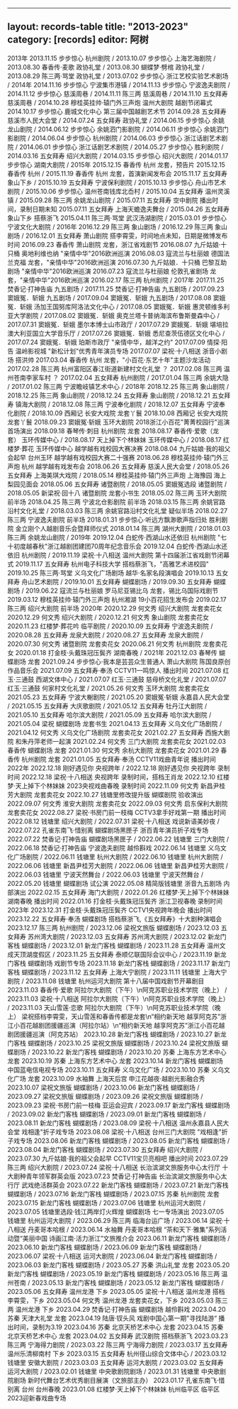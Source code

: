 
---
layout: records-table
title: "2013-2023"
category: [records]
editor: 阿树
---


<tr>
<td colspan="4" style="text-align: left;" class="font-weight-bold text-danger">2013年</td>
<tr>

<tr>
<td>2013.11.15</td>
<td>步步惊心</td>
<td>杭州剧院</td>
<td>/</td>
</tr>

<tr>
<td>2013.10.07</td>
<td>步步惊心</td>
<td>上海艺海剧院</td>
<td>/</td>
</tr>

<tr>
<td>2013.08.30</td>
<td>春香传·麦歌</td>
<td>政协礼堂</td>
<td>/</td>
</tr>

<tr>
<td>2013.08.30</td>
<td>蝴蝶梦·劈棺</td>
<td>政协礼堂</td>
<td>/</td>
</tr>

<tr>
<td>2013.08.29</td>
<td>陈三两·骂堂</td>
<td>政协礼堂</td>
<td>/</td>
</tr>

<tr>
<td>2013.07.02</td>
<td>步步惊心</td>
<td>浙江艺校实验艺术剧场</td>
<td>/</td>
</tr>


<tr>
<td colspan="4" style="text-align: left;" class="font-weight-bold text-danger">2014年</td>
<tr>

<tr>
<td>2014.11.16</td>
<td>步步惊心</td>
<td>宁波集市港镇</td>
<td>/</td>
</tr>

<tr>
<td>2014.11.13</td>
<td>步步惊心</td>
<td>宁波逸夫剧院</td>
<td>/</td>
</tr>

<tr>
<td>2014.11.12</td>
<td>步步惊心</td>
<td>慈溪周巷</td>
<td>/</td>
</tr>

<tr>
<td>2014.11.11</td>
<td>陈三两</td>
<td>慈溪周巷</td>
<td>/</td>
</tr>

<tr>
<td>2014.11.10</td>
<td>五女拜寿</td>
<td>慈溪周巷</td>
<td>/</td>
</tr>

<tr>
<td>2014.10.28</td>
<td>穆桂英挂帅·辕门外三声炮</td>
<td>温州大剧院</td>
<td>越剧节闭幕式</td>
</tr>

<tr>
<td>2014.10.17</td>
<td>步步惊心</td>
<td>鹿城文化中心</td>
<td>第三届中国越剧艺术节</td>
</tr>

<tr>
<td>2014.09.28</td>
<td>五女拜寿</td>
<td>慈溪市人民大会堂</td>
<td>/</td>
</tr>

<tr>
<td>2014.07.24</td>
<td>五女拜寿</td>
<td>政协礼堂</td>
<td>/</td>
</tr>

<tr>
<td>2014.06.15</td>
<td>步步惊心</td>
<td>余姚龙山剧院</td>
<td>/</td>
</tr>

<tr>
<td>2014.06.12</td>
<td>步步惊心</td>
<td>余姚泗门影剧院</td>
<td>/</td>
</tr>

<tr>
<td>2014.06.11</td>
<td>步步惊心</td>
<td>余姚泗门影剧院</td>
<td>/</td>
</tr>

<tr>
<td>2014.06.04</td>
<td>步步惊心</td>
<td>杭州剧院</td>
<td>/</td>
</tr>

<tr>
<td>2014.06.03</td>
<td>步步惊心</td>
<td>浙江话剧艺术剧院</td>
<td>/</td>
</tr>

<tr>
<td>2014.06.01</td>
<td>步步惊心</td>
<td>浙江话剧艺术剧院</td>
<td>/</td>
</tr>

<tr>
<td>2014.05.27</td>
<td>步步惊心</td>
<td>胜利剧院</td>
<td>/</td>
</tr>

<tr>
<td>2014.03.16</td>
<td>五女拜寿</td>
<td>绍兴大剧院</td>
<td>/</td>
</tr>

<tr>
<td>2014.03.15</td>
<td>步步惊心</td>
<td>绍兴大剧院</td>
<td>/</td>
</tr>

<tr>
<td>2014.01.17</td>
<td>步步惊心</td>
<td>湖南大剧院</td>
<td>/</td>
</tr>


<tr>
<td colspan="4" style="text-align: left;" class="font-weight-bold text-danger">2015年</td>
<tr>

<tr>
<td>2015.12.15</td>
<td>春香传</td>
<td>杭州</td>
<td>龙套，预告片</td>
</tr>

<tr>
<td>2015.12.15</td>
<td>春香传</td>
<td>杭州</td>
<td>/</td>
</tr>

<tr>
<td>2015.11.19</td>
<td>春香传</td>
<td>杭州</td>
<td>龙套，首演新闻发布会</td>
</tr>

<tr>
<td>2015.11.17</td>
<td>五女拜寿</td>
<td>象山下乡</td>
<td>/</td>
</tr>

<tr>
<td>2015.10.19</td>
<td>五女拜寿</td>
<td>宁波保利剧院</td>
<td>/</td>
</tr>

<tr>
<td>2015.10.13</td>
<td>步步惊心</td>
<td>舟山市艺术剧院</td>
<td>/</td>
</tr>

<tr>
<td>2015.10.06</td>
<td>步步惊心</td>
<td>温州苍南钱库北岙村</td>
<td>/</td>
</tr>

<tr>
<td>2015.10.04</td>
<td>五女拜寿</td>
<td>温州灵溪镇</td>
<td>/</td>
</tr>

<tr>
<td>2015.09.28</td>
<td>陈三两</td>
<td>余姚龙山剧院</td>
<td>/</td>
</tr>

<tr>
<td>2015.07.11</td>
<td>五女拜寿</td>
<td>空中剧院</td>
<td>播出时间，录制日期未知</td>
</tr>

<tr>
<td>2015.07.11</td>
<td>五女拜寿</td>
<td>上海天蟾逸夫舞台</td>
<td>/</td>
</tr>

<tr>
<td>2015.04.26</td>
<td>五女拜寿</td>
<td>象山下乡</td>
<td>搭蔡浙飞</td>
</tr>

<tr>
<td>2015.04.11</td>
<td>陈三两·骂堂</td>
<td>武汉汤湖剧院</td>
<td>/</td>
</tr>

<tr>
<td>2015.03.01</td>
<td>步步惊心</td>
<td>宁波文化大剧院</td>
<td>/</td>
</tr>


<tr>
<td colspan="4" style="text-align: left;" class="font-weight-bold text-danger">2016年</td>
<tr>

<tr>
<td>2016.12.29</td>
<td>陈三两</td>
<td>象山剧场</td>
<td>/</td>
</tr>

<tr>
<td>2016.12.29</td>
<td>陈三两</td>
<td>象山剧场</td>
<td>/</td>
</tr>

<tr>
<td>2016.12.01</td>
<td>五女拜寿</td>
<td>萧山剧院</td>
<td>搭李霄雯，时间地点未知，日期是微博发布时间</td>
</tr>

<tr>
<td>2016.09.23</td>
<td>春香传</td>
<td>萧山剧院</td>
<td>龙套，浙江省戏剧节</td>
</tr>

<tr>
<td>2016.08.07</td>
<td>九斤姑娘·十只桶</td>
<td>奥地利维也纳</td>
<td>"亲情中华"2016欧洲巡演</td>
</tr>

<tr>
<td>2016.08.03</td>
<td>寇流兰与杜丽娘</td>
<td>德国法兰克福</td>
<td>龙套，"亲情中华"2016欧洲巡演</td>
</tr>

<tr>
<td>2016.07.30</td>
<td>九斤姑娘．十只桶</td>
<td>巴黎互助剧场</td>
<td>"亲情中华"2016欧洲巡演</td>
</tr>

<tr>
<td>2016.07.23</td>
<td>寇流兰与杜丽娘</td>
<td>伦敦孔雀剧场</td>
<td>龙套，"亲情中华"2016欧洲巡演</td>
</tr>

<tr>
<td>2016.02.17</td>
<td>陈三两</td>
<td>杭州剧院</td>
<td>/</td>
</tr>


<tr>
<td colspan="4" style="text-align: left;" class="font-weight-bold text-danger">2017年</td>
<tr>

<tr>
<td>2017.11.25</td>
<td>焚香记·打神告庙</td>
<td>九五剧场</td>
<td>/</td>
</tr>

<tr>
<td>2017.11.25</td>
<td>焚香记·打神告庙</td>
<td>九五剧场</td>
<td>/</td>
</tr>

<tr>
<td>2017.09.23</td>
<td>窦娥冤．斩娥</td>
<td>九五剧场</td>
<td>/</td>
</tr>

<tr>
<td>2017.09.04</td>
<td>窦娥冤．斩娥</td>
<td>九五剧场</td>
<td>/</td>
</tr>

<tr>
<td>2017.08.08</td>
<td>窦娥冤．斩娥</td>
<td>汤加王国努库阿洛法文化中心</td>
<td>/</td>
</tr>

<tr>
<td>2017.08.05</td>
<td>窦娥冤．斩娥</td>
<td>惠灵顿维多利亚大学剧院</td>
<td>/</td>
</tr>

<tr>
<td>2017.08.02</td>
<td>窦娥冤．斩娥</td>
<td>奥克兰塔卡普纳海滨布鲁斯曼森中心</td>
<td>/</td>
</tr>

<tr>
<td>2017.07.31</td>
<td>窦娥冤．斩娥</td>
<td>墨尔本博士山市政厅</td>
<td>/</td>
</tr>

<tr>
<td>2017.07.29</td>
<td>窦娥冤．斩娥</td>
<td>堪培拉澳大利亚国立大学音乐厅</td>
<td>/</td>
</tr>

<tr>
<td>2017.07.26</td>
<td>窦娥冤．斩娥</td>
<td>悉尼查茨伍德区文化中心</td>
<td>/</td>
</tr>

<tr>
<td>2017.07.24</td>
<td>窦娥冤．斩娥</td>
<td>珀斯市政厅</td>
<td>"亲情中华，越洋之约"</td>
</tr>

<tr>
<td>2017.07.09</td>
<td>情探·阳告</td>
<td>温岭影视城</td>
<td>"新松计划"优秀青年演员专场</td>
</tr>

<tr>
<td>2017.07.07</td>
<td>梁祝·十八相送</td>
<td>浙音小剧场</td>
<td>搭洪帅</td>
</tr>

<tr>
<td>2017.03.04</td>
<td>春香传</td>
<td>杭州</td>
<td>龙套，"小百花·东艺十年"主题沙龙活动</td>
</tr>

<tr>
<td>2017.02.28</td>
<td>陈三两</td>
<td>杭州富阳区春江街道新建村文化礼堂</td>
<td>？</td>
</tr>

<tr>
<td>2017.02.08</td>
<td>陈三两</td>
<td>温州苍南李家车村</td>
<td>？</td>
</tr>

<tr>
<td>2017.02.04</td>
<td>五女拜寿</td>
<td>杭州剧院</td>
<td>/</td>
</tr>

<tr>
<td>2017.01.04</td>
<td>陈三两</td>
<td>余姚大隐</td>
<td>/</td>
</tr>

<tr>
<td>2017.01.02</td>
<td>陈三两</td>
<td>宁波瞻岐镇艺术中心</td>
<td>/</td>
</tr>


<tr>
<td colspan="4" style="text-align: left;" class="font-weight-bold text-danger">2018年</td>
<tr>

<tr>
<td>2018.12.25</td>
<td>陈三两</td>
<td>象山剧院</td>
<td>/</td>
</tr>

<tr>
<td>2018.12.25</td>
<td>陈三两</td>
<td>象山剧院</td>
<td>/</td>
</tr>

<tr>
<td>2018.12.24</td>
<td>五女拜寿</td>
<td>象山剧院</td>
<td>/</td>
</tr>

<tr>
<td>2018.12.21</td>
<td>五女拜寿</td>
<td>镇海大剧院</td>
<td>/</td>
</tr>

<tr>
<td>2018.12.08</td>
<td>陈三两</td>
<td>宁波奉化剧院</td>
<td>/</td>
</tr>

<tr>
<td>2018.12.07</td>
<td>五女拜寿</td>
<td>宁波奉化剧院</td>
<td>/</td>
</tr>

<tr>
<td>2018.10.09</td>
<td>西厢记</td>
<td>长安大戏院</td>
<td>龙套丫鬟</td>
</tr>

<tr>
<td>2018.10.08</td>
<td>西厢记</td>
<td>长安大戏院</td>
<td>龙套丫鬟</td>
</tr>

<tr>
<td>2018.09.23</td>
<td>窦娥冤·斩娥</td>
<td>玉环大剧院</td>
<td>2018浙江小百花"菁菁校园行"巡演首场演出</td>
</tr>

<tr>
<td>2018.09.18</td>
<td>春琴传·刺目</td>
<td>杭州剧院</td>
<td>龙套</td>
</tr>

<tr>
<td>2018.08.17</td>
<td>春香传·爱歌（龙套）</td>
<td>玉环传媒中心</td>
<td>/</td>
</tr>

<tr>
<td>2018.08.17</td>
<td>天上掉下个林妹妹</td>
<td>玉环传媒中心</td>
<td>/</td>
</tr>

<tr>
<td>2018.08.17</td>
<td>红楼梦·葬花</td>
<td>玉环传媒中心</td>
<td>越学越有戏校园大赛决赛</td>
</tr>

<tr>
<td>2018.08.04</td>
<td>九斤姑娘·我的祖父会起早</td>
<td>台州玉环</td>
<td>越学越有戏校园大赛二十强赛</td>
</tr>

<tr>
<td>2018.06.28</td>
<td>穆桂英挂帅·辕门外三声炮</td>
<td>杭州</td>
<td>越学越有戏发布会</td>
</tr>

<tr>
<td>2018.06.26</td>
<td>五女拜寿</td>
<td>慈溪人民大会堂</td>
<td>/</td>
</tr>

<tr>
<td>2018.05.26</td>
<td>五女拜寿</td>
<td>上海美琪大戏院</td>
<td>/</td>
</tr>

<tr>
<td>2018.05.14</td>
<td>穆桂英挂帅·辕门外三声炮</td>
<td>上海豫园</td>
<td>海上梨园见面会</td>
</tr>

<tr>
<td>2018.05.06</td>
<td>五女拜寿</td>
<td>诸暨剧院</td>
<td>/</td>
</tr>

<tr>
<td>2018.05.05</td>
<td>窦娥冤选段</td>
<td>诸暨剧院</td>
<td>/</td>
</tr>

<tr>
<td>2018.05.05</td>
<td>新梁祝·回十八</td>
<td>诸暨剧院</td>
<td>龙套小书生</td>
</tr>

<tr>
<td>2018.05.02</td>
<td>陈三两</td>
<td>玉环大剧院</td>
<td>前半场</td>
</tr>

<tr>
<td>2018.04.25</td>
<td>陈三两</td>
<td>宁波北仓影剧院</td>
<td>前半场</td>
</tr>

<tr>
<td>2018.03.15</td>
<td>陈三两</td>
<td>余姚官路沿村文化礼堂</td>
<td>/</td>
</tr>

<tr>
<td>2018.03.03</td>
<td>陈三两</td>
<td>余姚官路沿村文化礼堂</td>
<td>疑似半场</td>
</tr>

<tr>
<td>2018.02.27</td>
<td>陈三两</td>
<td>宁波逸夫剧院</td>
<td>前半场</td>
</tr>

<tr>
<td>2018.01.31</td>
<td>步步惊心·听远方飘渺歌声指归处</td>
<td>胜利剧院</td>
<td>金立刚个人越剧音乐会暨拜师仪式</td>
</tr>

<tr>
<td>2018.01.14</td>
<td>陈三两</td>
<td>湖州大剧院</td>
<td>/</td>
</tr>

<tr>
<td>2018.01.03</td>
<td>陈三两</td>
<td>余姚龙山剧院</td>
<td>/</td>
</tr>


<tr>
<td colspan="4" style="text-align: left;" class="font-weight-bold text-danger">2019年</td>
<tr>

<tr>
<td>2019.12.04</td>
<td>白蛇传·西湖山水还依旧</td>
<td>杭州剧院</td>
<td>"七十初度越春秋"浙江越剧团建团70周年纪念音乐会</td>
</tr>

<tr>
<td>2019.12.04</td>
<td>白蛇传·西湖山水还依旧</td>
<td>杭州剧院</td>
<td>/</td>
</tr>

<tr>
<td>2019.11.19</td>
<td>梁祝·十八相送</td>
<td>温州大剧院</td>
<td>第十四届浙江省戏剧节闭幕式</td>
</tr>

<tr>
<td>2019.11.17</td>
<td>五女拜寿</td>
<td>杭州电子科技大学</td>
<td>搭档蔡浙飞，"高雅艺术进校园"</td>
</tr>

<tr>
<td>2019.10.25</td>
<td>陈三两·骂堂</td>
<td>义乌文化广场剧场</td>
<td>越华·名家名段演唱会</td>
</tr>

<tr>
<td>2019.10.13</td>
<td>五女拜寿</td>
<td>舟山艺术剧院</td>
<td>/</td>
</tr>

<tr>
<td>2019.10.01</td>
<td>五女拜寿</td>
<td>蝴蝶剧场</td>
<td>/</td>
</tr>

<tr>
<td>2019.09.30</td>
<td>五女拜寿</td>
<td>蝴蝶剧场</td>
<td>/</td>
</tr>

<tr>
<td>2019.06.22</td>
<td>寇流兰与杜丽娘</td>
<td>罗马尼亚锡比乌</td>
<td>龙套，锡比乌国际戏剧节</td>
</tr>

<tr>
<td>2019.03.12</td>
<td>穆桂英挂帅·辕门外三声炮</td>
<td>杭州湘湖</td>
<td>19小百花招生发布会</td>
</tr>

<tr>
<td>2019.02.17</td>
<td>陈三两</td>
<td>绍兴大剧院</td>
<td>前半场</td>
</tr>


<tr>
<td colspan="4" style="text-align: left;" class="font-weight-bold text-danger">2020年</td>
<tr>

<tr>
<td>2020.12.29</td>
<td>何文秀</td>
<td>绍兴大剧院</td>
<td>龙套卖花女</td>
</tr>

<tr>
<td>2020.12.29</td>
<td>何文秀</td>
<td>绍兴大剧院</td>
<td>/</td>
</tr>

<tr>
<td>2020.12.21</td>
<td>何文秀</td>
<td>象山剧院</td>
<td>龙套卖花女</td>
</tr>

<tr>
<td>2020.11.23</td>
<td>红楼梦·葬花吟</td>
<td>临平剧院</td>
<td>/</td>
</tr>

<tr>
<td>2020.10.09</td>
<td>五女拜寿</td>
<td>宁波逸夫剧院</td>
<td>/</td>
</tr>

<tr>
<td>2020.08.28</td>
<td>五女拜寿</td>
<td>龙泉大剧院</td>
<td>/</td>
</tr>

<tr>
<td>2020.08.27</td>
<td>五女拜寿</td>
<td>龙泉大剧院</td>
<td>/</td>
</tr>

<tr>
<td>2020.07.30</td>
<td>何文秀</td>
<td>诸暨剧院</td>
<td>龙套卖花女</td>
</tr>

<tr>
<td>2020.06.21</td>
<td>何文秀</td>
<td>杭州剧院</td>
<td>龙套卖花女</td>
</tr>

<tr>
<td>2020.01.18</td>
<td>打金枝·头戴珠冠压鬓齐</td>
<td>湖南春晚</td>
<td>/</td>
</tr>


<tr>
<td colspan="4" style="text-align: left;" class="font-weight-bold text-danger">2021年</td>
<tr>

<tr>
<td>2021.12.03</td>
<td>春琴传</td>
<td>蝴蝶剧场</td>
<td>龙套</td>
</tr>

<tr>
<td>2021.09.24</td>
<td>步步惊心·我本是芸芸众生普通人</td>
<td>萧山大剧院</td>
<td>陈国良原创作品音乐会</td>
</tr>

<tr>
<td>2021.07.09</td>
<td>五女拜寿·奉汤</td>
<td>CCTV11一鸣惊人</td>
<td>播出时间</td>
</tr>

<tr>
<td>2021.07.08</td>
<td>红玉·三通鼓</td>
<td>西湖文体中心</td>
<td>/</td>
</tr>

<tr>
<td>2021.07.07</td>
<td>红玉·三通鼓</td>
<td>慈母桥文化礼堂</td>
<td>/</td>
</tr>

<tr>
<td>2021.07.07</td>
<td>红玉·三通鼓</td>
<td>何家村文化礼堂</td>
<td>/</td>
</tr>

<tr>
<td>2021.05.26</td>
<td>何文秀</td>
<td>玉环大剧院</td>
<td>龙套卖花女</td>
</tr>

<tr>
<td>2021.05.23</td>
<td>五女拜寿</td>
<td>宁波大榭剧院</td>
<td>/</td>
</tr>

<tr>
<td>2021.05.20</td>
<td>窦娥冤·斩娥</td>
<td>永嘉县人民大会堂</td>
<td>/</td>
</tr>

<tr>
<td>2021.05.15</td>
<td>五女拜寿</td>
<td>大庆歌剧院</td>
<td>/</td>
</tr>

<tr>
<td>2021.05.12</td>
<td>五女拜寿</td>
<td>牡丹江大剧院</td>
<td>/</td>
</tr>

<tr>
<td>2021.05.10</td>
<td>五女拜寿</td>
<td>哈尔滨大剧院</td>
<td>/</td>
</tr>

<tr>
<td>2021.05.09</td>
<td>五女拜寿</td>
<td>哈尔滨大剧院</td>
<td>/</td>
</tr>

<tr>
<td>2021.05.04</td>
<td>梁祝</td>
<td>蝴蝶剧场</td>
<td>龙套书生</td>
</tr>

<tr>
<td>2021.04.13</td>
<td>五女拜寿</td>
<td>义乌文化广场剧院</td>
<td>/</td>
</tr>

<tr>
<td>2021.04.12</td>
<td>何文秀</td>
<td>义乌文化广场剧院</td>
<td>龙套卖花女</td>
</tr>

<tr>
<td>2021.02.27</td>
<td>五女拜寿</td>
<td>西施大剧院</td>
<td>和朱丹萍老师一起演</td>
</tr>

<tr>
<td>2021.02.24</td>
<td>何文秀</td>
<td>三门大剧院</td>
<td>龙套卖花女</td>
</tr>

<tr>
<td>2021.02.03</td>
<td>春香传</td>
<td>蝴蝶剧场</td>
<td>龙套</td>
</tr>

<tr>
<td>2021.01.30</td>
<td>何文秀</td>
<td>余杭大剧院</td>
<td>龙套卖花女</td>
</tr>

<tr>
<td>2021.01.29</td>
<td>春香传</td>
<td>杭州剧院</td>
<td>龙套</td>
</tr>

<tr>
<td>2021.01.05</td>
<td>五女拜寿·奉汤</td>
<td>CCTV11戏曲青年说</td>
<td>播出时间</td>
</tr>


<tr>
<td colspan="4" style="text-align: left;" class="font-weight-bold text-danger">2022年</td>
<tr>

<tr>
<td>2022.12.18</td>
<td>刚好遇见你</td>
<td>央视跨年</td>
<td>/</td>
</tr>

<tr>
<td>2022.12.18</td>
<td>刚好遇见你</td>
<td>央视跨年</td>
<td>录制时间</td>
</tr>

<tr>
<td>2022.12.18</td>
<td>梁祝·十八相送</td>
<td>央视跨年</td>
<td>录制时间，搭档王肖龙</td>
</tr>

<tr>
<td>2022.12.10</td>
<td>红楼梦·天上掉下个林妹妹</td>
<td>2023央视戏曲春晚</td>
<td>录制时间</td>
</tr>

<tr>
<td>2022.11.09</td>
<td>何文秀</td>
<td>新昌尹桂芳大剧院</td>
<td>龙套卖花女</td>
</tr>

<tr>
<td>2022.10.27</td>
<td>钱塘里修改提升版</td>
<td>蝴蝶剧院</td>
<td>验收演出</td>
</tr>

<tr>
<td>2022.09.07</td>
<td>何文秀</td>
<td>淮安大剧院</td>
<td>龙套卖花女</td>
</tr>

<tr>
<td>2022.09.03</td>
<td>何文秀</td>
<td>启东保利大剧院</td>
<td>龙套卖花女</td>
</tr>

<tr>
<td>2022.08.27</td>
<td>梁祝·书房门前一枝梅</td>
<td>CCTV3拿手好戏第一期</td>
<td>播出时间</td>
</tr>

<tr>
<td>2022.08.12</td>
<td>钱塘里</td>
<td>绍兴大剧院</td>
<td>/</td>
</tr>

<tr>
<td>2022.07.31</td>
<td>梁祝·十八相送</td>
<td>戏说新语美妙夜</td>
<td>/</td>
</tr>

<tr>
<td>2022.07.22</td>
<td>孔雀东南飞·惜别离</td>
<td>蝴蝶剧场黑匣子</td>
<td>浙百青年演员折子戏专场</td>
</tr>

<tr>
<td>2022.07.22</td>
<td>焚香记·打神告庙</td>
<td>蝴蝶剧场黑匣子</td>
<td>/</td>
</tr>

<tr>
<td>2022.06.22</td>
<td>钱塘里</td>
<td>三门大剧院</td>
<td>/</td>
</tr>

<tr>
<td>2022.06.18</td>
<td>焚香记·打神告庙</td>
<td>宁波逸夫剧院</td>
<td>越伶斟戏</td>
</tr>

<tr>
<td>2022.06.14</td>
<td>钱塘里</td>
<td>义乌文化广场剧院</td>
<td>/</td>
</tr>

<tr>
<td>2022.06.11</td>
<td>钱塘里</td>
<td>杭州大剧院</td>
<td>/</td>
</tr>

<tr>
<td>2022.06.10</td>
<td>钱塘里</td>
<td>杭州大剧院</td>
<td>/</td>
</tr>

<tr>
<td>2022.06.06</td>
<td>钱塘里</td>
<td>新昌尹桂芳大剧院</td>
<td>/</td>
</tr>

<tr>
<td>2022.06.06</td>
<td>钱塘里</td>
<td>新昌尹桂芳大剧院</td>
<td>/</td>
</tr>

<tr>
<td>2022.06.03</td>
<td>钱塘里</td>
<td>宁波天然舞台</td>
<td>/</td>
</tr>

<tr>
<td>2022.06.03</td>
<td>钱塘里</td>
<td>宁波天然舞台</td>
<td>/</td>
</tr>

<tr>
<td>2022.05.20</td>
<td>钱塘里</td>
<td>蝴蝶剧场</td>
<td>试公演</td>
</tr>

<tr>
<td>2022.05.08</td>
<td>精简版钱塘里</td>
<td>浙音九五剧场</td>
<td>内部演出</td>
</tr>

<tr>
<td>2022.02.15</td>
<td>五女拜寿</td>
<td>海门大剧院</td>
<td>/</td>
</tr>

<tr>
<td>2022.01.26</td>
<td>红楼梦·天上掉下个林妹妹</td>
<td>湖南春晚</td>
<td>播出时间</td>
</tr>

<tr>
<td>2022.01.16</td>
<td>打金枝·头戴珠冠压鬓齐</td>
<td>浙江卫视春晚</td>
<td>录制时间</td>
</tr>


<tr>
<td colspan="4" style="text-align: left;" class="font-weight-bold text-danger">2023年</td>
<tr>

<tr>
<td>2023.12.31</td>
<td>打金枝·头戴珠冠压鬓齐</td>
<td>CCTV1央视跨年晚会</td>
<td>播出时间</td>
</tr>

<tr>
<td>2023.12.22</td>
<td>五女拜寿·奉汤</td>
<td>蝴蝶剧场</td>
<td>搭档蔡浙飞,《五女拜寿》十大剧种演唱会</td>
</tr>

<tr>
<td>2023.12.17</td>
<td>陈三两</td>
<td>杭州剧院</td>
<td>/</td>
</tr>

<tr>
<td>2023.12.06</td>
<td>梁祝文旅版</td>
<td>蝴蝶剧场</td>
<td>/</td>
</tr>

<tr>
<td>2023.12.03</td>
<td>五女拜寿</td>
<td>苏州湾大剧院</td>
<td>/</td>
</tr>

<tr>
<td>2023.12.03</td>
<td>五女拜寿</td>
<td>苏州湾大剧院</td>
<td>/</td>
</tr>

<tr>
<td>2023.12.02</td>
<td>新龙门客栈</td>
<td>蝴蝶剧场</td>
<td>/</td>
</tr>

<tr>
<td>2023.12.01</td>
<td>新龙门客栈</td>
<td>蝴蝶剧场</td>
<td>/</td>
</tr>

<tr>
<td>2023.11.28</td>
<td>五女拜寿</td>
<td>温州文成天顶湖度假区</td>
<td>/</td>
</tr>

<tr>
<td>2023.11.25</td>
<td>五女拜寿</td>
<td>泰顺亿联国际会议中心</td>
<td>/</td>
</tr>

<tr>
<td>2023.11.19</td>
<td>新龙门客栈</td>
<td>蝴蝶剧场</td>
<td>戏剧节专场</td>
</tr>

<tr>
<td>2023.11.18</td>
<td>新龙门客栈</td>
<td>蝴蝶剧场</td>
<td>/</td>
</tr>

<tr>
<td>2023.11.17</td>
<td>新龙门客栈</td>
<td>蝴蝶剧场</td>
<td>/</td>
</tr>

<tr>
<td>2023.11.12</td>
<td>五女拜寿</td>
<td>上海大宁剧院</td>
<td>/</td>
</tr>

<tr>
<td>2023.11.11</td>
<td>钱塘里</td>
<td>上海大宁剧院</td>
<td>/</td>
</tr>

<tr>
<td>2023.11.08</td>
<td>钱塘里</td>
<td>杭州运河大剧院</td>
<td>第十八届中国戏剧节开幕剧目</td>
</tr>

<tr>
<td>2023.11.03</td>
<td>春香传·爱歌</td>
<td>阿拉尔大剧院（下午）\n阿克苏职业技术学院（晚上）</td>
<td>/</td>
</tr>

<tr>
<td>2023.11.03</td>
<td>梁祝·十八相送</td>
<td>阿拉尔大剧院（下午）\n阿克苏职业技术学院（晚上）</td>
<td>/</td>
</tr>

<tr>
<td>2023.11.03</td>
<td>天山雪莲·恋歌</td>
<td>阿拉尔大剧院（下午）\n阿克苏职业技术学院（晚上）</td>
<td>梁祝搭档李霄雯，天山雪莲和春香传都是龙套\n“相约新天地 越享阿克苏”浙江小百花越剧团援疆巡演（阿拉尔站）\n“相约新天地 越享阿克苏”浙江小百花越剧团援疆巡演（阿克苏站）</td>
</tr>

<tr>
<td>2023.10.28</td>
<td>新龙门客栈</td>
<td>蝴蝶剧场</td>
<td>/</td>
</tr>

<tr>
<td>2023.10.27</td>
<td>新龙门客栈</td>
<td>蝴蝶剧场</td>
<td>/</td>
</tr>

<tr>
<td>2023.10.25</td>
<td>梁祝文旅版</td>
<td>蝴蝶剧场</td>
<td>/</td>
</tr>

<tr>
<td>2023.10.24</td>
<td>梁祝文旅版</td>
<td>蝴蝶剧场</td>
<td>/</td>
</tr>

<tr>
<td>2023.10.22</td>
<td>新龙门客栈</td>
<td>蝴蝶剧场</td>
<td>/</td>
</tr>

<tr>
<td>2023.10.20</td>
<td>苏秦</td>
<td>上海东方艺术中心</td>
<td>龙套</td>
</tr>

<tr>
<td>2023.10.19</td>
<td>苏秦</td>
<td>上海东方艺术中心</td>
<td>龙套</td>
</tr>

<tr>
<td>2023.10.14</td>
<td>新龙门客栈</td>
<td>蝴蝶剧场</td>
<td>中国蓝电信电视专场</td>
</tr>

<tr>
<td>2023.10.11</td>
<td>五女拜寿</td>
<td>义乌文化广场</td>
<td>/</td>
</tr>

<tr>
<td>2023.10.10</td>
<td>苏秦</td>
<td>义乌文化广场</td>
<td>龙套</td>
</tr>

<tr>
<td>2023.10.09</td>
<td>水袖舞</td>
<td>上海天后宫</td>
<td>申江花越夜·越剧光影融合秀</td>
</tr>

<tr>
<td>2023.10.07</td>
<td>梁祝文旅版</td>
<td>蝴蝶剧场</td>
<td>/</td>
</tr>

<tr>
<td>2023.10.06</td>
<td>新龙门客栈</td>
<td>蝴蝶剧场</td>
<td>/</td>
</tr>

<tr>
<td>2023.09.27</td>
<td>梁祝文旅版</td>
<td>蝴蝶剧场</td>
<td>/</td>
</tr>

<tr>
<td>2023.09.26</td>
<td>梁祝文旅版</td>
<td>蝴蝶剧场</td>
<td>/</td>
</tr>

<tr>
<td>2023.09.23</td>
<td>梁祝·书房门前一枝梅</td>
<td>亚运会迎宾</td>
<td>/</td>
</tr>

<tr>
<td>2023.09.17</td>
<td>新龙门客栈</td>
<td>蝴蝶剧场</td>
<td>/</td>
</tr>

<tr>
<td>2023.09.02</td>
<td>新龙门客栈</td>
<td>蝴蝶剧场</td>
<td>/</td>
</tr>

<tr>
<td>2023.09.01</td>
<td>新龙门客栈</td>
<td>蝴蝶剧场</td>
<td>/</td>
</tr>

<tr>
<td>2023.08.11</td>
<td>新龙门客栈</td>
<td>蝴蝶剧场</td>
<td>/</td>
</tr>

<tr>
<td>2023.08.09</td>
<td>梁祝·十八相送</td>
<td>温州永嘉县人民大会堂</td>
<td>戏相逢"折子戏专场</td>
</tr>

<tr>
<td>2023.08.08</td>
<td>梁祝·十八相送</td>
<td>台州三门大剧院</td>
<td>"戏相逢"折子戏专场</td>
</tr>

<tr>
<td>2023.08.06</td>
<td>新龙门客栈</td>
<td>蝴蝶剧场</td>
<td>/</td>
</tr>

<tr>
<td>2023.08.05</td>
<td>新龙门客栈</td>
<td>蝴蝶剧场</td>
<td>/</td>
</tr>

<tr>
<td>2023.08.04</td>
<td>新龙门客栈</td>
<td>蝴蝶剧场</td>
<td>/</td>
</tr>

<tr>
<td>2023.07.30</td>
<td>五女拜寿</td>
<td>绍兴大剧院</td>
<td>/</td>
</tr>

<tr>
<td>2023.07.30</td>
<td>九斤姑娘·我的祖父会起早</td>
<td>CCTV11宝贝亮相吧</td>
<td>播出时间</td>
</tr>

<tr>
<td>2023.07.29</td>
<td>陈三两</td>
<td>绍兴大剧院</td>
<td>/</td>
</tr>

<tr>
<td>2023.07.24</td>
<td>梁祝·十八相送</td>
<td>长治滨湖文旅服务中心太行厅</td>
<td>十大剧种青年领军群英会版</td>
</tr>

<tr>
<td>2023.07.23</td>
<td>焚香记·打神告庙</td>
<td>长治滨湖文旅服务中心太行厅</td>
<td>武戏绝活群英会</td>
</tr>

<tr>
<td>2023.07.22</td>
<td>新龙门客栈</td>
<td>蝴蝶剧场</td>
<td>/</td>
</tr>

<tr>
<td>2023.07.21</td>
<td>新龙门客栈</td>
<td>蝴蝶剧场</td>
<td>/</td>
</tr>

<tr>
<td>2023.07.16</td>
<td>新龙门客栈</td>
<td>蝴蝶剧场</td>
<td>/</td>
</tr>

<tr>
<td>2023.07.15</td>
<td>苏秦</td>
<td>杭州剧院</td>
<td>龙套</td>
</tr>

<tr>
<td>2023.07.15</td>
<td>新龙门客栈</td>
<td>蝴蝶剧场</td>
<td>/</td>
</tr>

<tr>
<td>2023.07.06</td>
<td>钱塘里</td>
<td>杭州运河大剧院</td>
<td>/</td>
</tr>

<tr>
<td>2023.07.05</td>
<td>钱塘里选段·钱江两岸灯火辉煌</td>
<td>蝴蝶剧场</td>
<td>七一专场演出</td>
</tr>

<tr>
<td>2023.07.05</td>
<td>钱塘里</td>
<td>杭州运河大剧院</td>
<td>/</td>
</tr>

<tr>
<td>2023.06.29</td>
<td>陈三两</td>
<td>临海台运广场</td>
<td>/</td>
</tr>

<tr>
<td>2023.06.14</td>
<td>梁祝·十八相送</td>
<td>丹麦哥本哈根</td>
<td>/</td>
</tr>

<tr>
<td>2023.06.14</td>
<td>水袖舞</td>
<td>丹麦哥本哈根</td>
<td>“茶和天下·雅集”系列活动暨“美丽中国 诗画江南·活力浙江”文旅推介会</td>
</tr>

<tr>
<td>2023.06.11</td>
<td>新龙门客栈</td>
<td>蝴蝶剧场</td>
<td>/</td>
</tr>

<tr>
<td>2023.06.10</td>
<td>新龙门客栈</td>
<td>蝴蝶剧场</td>
<td>/</td>
</tr>

<tr>
<td>2023.06.09</td>
<td>新龙门客栈</td>
<td>蝴蝶剧场</td>
<td>/</td>
</tr>

<tr>
<td>2023.06.07</td>
<td>梁祝·十八相送</td>
<td>运河大剧院</td>
<td>/</td>
</tr>

<tr>
<td>2023.06.04</td>
<td>新龙门客栈</td>
<td>蝴蝶剧场</td>
<td>/</td>
</tr>

<tr>
<td>2023.06.03</td>
<td>新龙门客栈</td>
<td>蝴蝶剧场</td>
<td>/</td>
</tr>

<tr>
<td>2023.05.27</td>
<td>苏秦</td>
<td>洪山礼堂</td>
<td>龙套</td>
</tr>

<tr>
<td>2023.05.20</td>
<td>新龙门客栈</td>
<td>蝴蝶剧场</td>
<td>/</td>
</tr>

<tr>
<td>2023.05.19</td>
<td>新龙门客栈</td>
<td>蝴蝶剧场</td>
<td>/</td>
</tr>

<tr>
<td>2023.05.16</td>
<td>陈三两</td>
<td>温州苍南</td>
<td>/</td>
</tr>

<tr>
<td>2023.05.13</td>
<td>新龙门客栈</td>
<td>蝴蝶剧场</td>
<td>/</td>
</tr>

<tr>
<td>2023.05.12</td>
<td>新龙门客栈</td>
<td>蝴蝶剧场</td>
<td>/</td>
</tr>

<tr>
<td>2023.05.06</td>
<td>五女拜寿</td>
<td>温州龙港</td>
<td>下乡</td>
</tr>

<tr>
<td>2023.05.05</td>
<td>梁祝·十八相送</td>
<td>温州龙港</td>
<td>搭档李霄雯，下乡</td>
</tr>

<tr>
<td>2023.05.04</td>
<td>何文秀</td>
<td>温州龙港</td>
<td>龙套卖花女，下乡</td>
</tr>

<tr>
<td>2023.05.03</td>
<td>陈三两</td>
<td>温州龙港</td>
<td>下乡</td>
</tr>

<tr>
<td>2023.04.29</td>
<td>焚香记·打神告庙</td>
<td>蝴蝶剧场</td>
<td>越伶斟戏</td>
</tr>

<tr>
<td>2023.04.20</td>
<td>苏秦</td>
<td>天津大礼堂</td>
<td>龙套</td>
</tr>

<tr>
<td>2023.04.19</td>
<td>陆唐·钗头风</td>
<td>戏剧中国心第一期"寻找陆游“</td>
<td>播出时间，录制为3.19</td>
</tr>

<tr>
<td>2023.04.16</td>
<td>苏秦</td>
<td>北京天桥艺术中心</td>
<td>龙套</td>
</tr>

<tr>
<td>2023.04.15</td>
<td>苏秦</td>
<td>北京天桥艺术中心</td>
<td>龙套</td>
</tr>

<tr>
<td>2023.04.02</td>
<td>五女拜寿</td>
<td>武汉剧院</td>
<td>搭档蔡浙飞</td>
</tr>

<tr>
<td>2023.03.23</td>
<td>陈三两</td>
<td>宁海得力剧院</td>
<td>/</td>
</tr>

<tr>
<td>2023.03.22</td>
<td>陈三两</td>
<td>宁海得力剧院</td>
<td>/</td>
</tr>

<tr>
<td>2023.03.17</td>
<td>五女拜寿</td>
<td>温州乐清柳南村</td>
<td>下乡</td>
</tr>

<tr>
<td>2023.03.15</td>
<td>五女拜寿</td>
<td>杭州径山综合文体中心</td>
<td>/</td>
</tr>

<tr>
<td>2023.03.12</td>
<td>钱塘里</td>
<td>安徽大剧院</td>
<td>/</td>
</tr>

<tr>
<td>2023.03.03</td>
<td>五女拜寿</td>
<td>运河大剧院</td>
<td>/</td>
</tr>

<tr>
<td>2023.03.02</td>
<td>五女拜寿</td>
<td>运河大剧院</td>
<td>/</td>
</tr>

<tr>
<td>2023.02.01</td>
<td>钱塘里</td>
<td>中央歌剧院剧场</td>
<td>/</td>
</tr>

<tr>
<td>2023.01.31</td>
<td>钱塘里</td>
<td>中央歌剧院剧场</td>
<td>新时代舞台艺术优秀剧目展演（文旅部主办）</td>
</tr>

<tr>
<td>2023.01.17</td>
<td>孔雀东南飞·惜别离</td>
<td>台州</td>
<td>台州春晚</td>
</tr>

<tr>
<td>2023.01.08</td>
<td>红楼梦·天上掉下个林妹妹</td>
<td>杭州临平区</td>
<td>临平区2023迎新春戏曲专场</td>
</tr>

